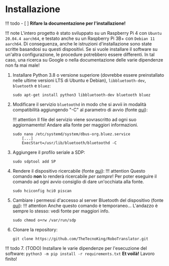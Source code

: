 # Installazione

!!! todo
    - [ ] **Rifare la documentazione per l'installazione!**

!!! note
    L'intero progetto è stato sviluppato su un Raspberry Pi 4 con `Ubuntu 20.04.4 aarch64`, e testato anche su un Raspberry Pi 3B+ con `Debian 11 aarch64`. Di conseguenza, anche le istruzioni d'installazione sono state scritte basandosi su questi dispositivi. Se si vuole installare il software su un'altra configurazione, le procedure potrebbero essere differenti. In tal caso, una ricerca su Google o nella documentazione delle varie dipendenze non fa mai male!

1. Installare Python 3.8 o versione superiore (dovrebbe essere preinstallato nelle ultime versioni LTS di Ubuntu e Debian), `libbluetooth-dev`, `bluetooth` e `bluez`:
    ```
    sudo apt-get install python3 libbluetooth-dev bluetooth bluez
    ```
2. Modificare il servizio `bluetoothd` in modo che si avvii in modalità compatibilità aggiungendo "-C" al parametro di avvio (fonte [qui](https://stackoverflow.com/questions/36675931/bluetooth-btcommon-bluetootherror-2-no-such-file-or-directory)):
    
    !!! attention
        Il file del servizio viene sovrascritto ad ogni suo aggiornamento! Andare alla fonte per maggiori informazioni.
    ```
    sudo nano /etc/systemd/system/dbus-org.bluez.service
        [...]
        ExecStart=/usr/lib/bluetooth/bluetoothd -C
    ```
3. Aggiungere il profilo seriale a SDP:
    ```
    sudo sdptool add SP
    ```
4. Rendere il dispositivo ricercabile (fonte [qui](https://unix.stackexchange.com/questions/92036/enabling-bluetooth-discoverability-upon-start-up)):
    !!! attention
        Questo comando **non** lo renderà ricercabile _per sempre_! Per poter eseguire il comando ad ogni avvio consiglio di dare un'occhiata alla fonte.
    ```
    sudo hciconfig hci0 piscan
    ```
5. Cambiare i permessi d'accesso al server Bluetooth del dispositivo (fonte [qui](https://stackoverflow.com/questions/34599703/rfcomm-bluetooth-permission-denied-error-raspberry-pi/42306883)):
    !!! attention
        Anche questo comando è temporaneo... L'andazzo è sempre lo stesso: vedi fonte per maggiori info.
    ```
    sudo chmod o+rw /var/run/sdp
    ```
6. Clonare la repository:
    ```
    git clone https://github.com/TheTecnoKing/RoboTranslator.git
    ```
!!! todo
    7. (TODO) Installare le varie dipendenze per l'esecuzione del software:
        ```
        python3 -m pip install -r requirements.txt
        ```
**Et voilà!** Lavoro finito!